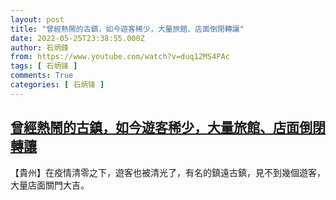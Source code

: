 ```yaml
---
layout: post
title: "曾經熱鬧的古鎮，如今遊客稀少，大量旅館、店面倒閉轉讓"
date: 2022-05-25T23:38:55.000Z
author: 石炳鋒
from: https://www.youtube.com/watch?v=duq12MS4PAc
tags: [ 石炳锋 ]
comments: True
categories: [ 石炳锋 ]
---
```

<!--1653521935000-->
[曾經熱鬧的古鎮，如今遊客稀少，大量旅館、店面倒閉轉讓](https://www.youtube.com/watch?v=duq12MS4PAc)
------

<div>
【貴州】在疫情清零之下，遊客也被清光了，有名的鎮遠古鎮，見不到幾個遊客，大量店面關門大吉。
</div>
